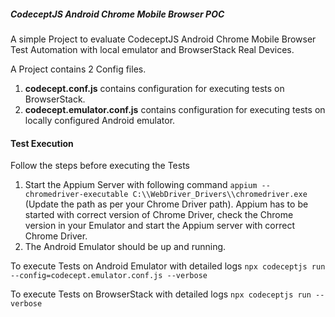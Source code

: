 ##### CodeceptJS Android Chrome Mobile Browser POC #####
A simple Project to evaluate CodeceptJS Android Chrome Mobile Browser Test Automation with local emulator and BrowserStack Real Devices.

A Project contains 2 Config files.

1. **codecept.conf.js** contains configuration for executing tests on BrowserStack.
2. **codecept.emulator.conf.js** contains configuration for executing tests on locally configured Android emulator.

#### Test Execution
Follow the steps before executing the Tests
1. Start the Appium Server with following command ``appium --chromedriver-executable C:\\WebDriver_Drivers\\chromedriver.exe`` (Update the path as per your Chrome Driver path). Appium has to be started with correct version of Chrome Driver, check the Chrome version in your Emulator and start the Appium server with correct Chrome Driver. 
2. The Android Emulator should be up and running.

To execute Tests on Android Emulator with detailed logs
``npx codeceptjs run --config=codecept.emulator.conf.js --verbose``

To execute Tests on BrowserStack with detailed logs
``npx codeceptjs run --verbose`` 
